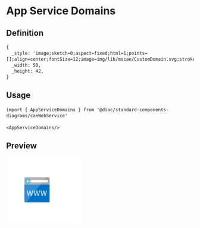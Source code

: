 # App Service Domains

## Definition

```
{
  _style: 'image;sketch=0;aspect=fixed;html=1;points=[];align=center;fontSize=12;image=img/lib/mscae/CustomDomain.svg;strokeColor=none;',
  _width: 50,
  _height: 42,
}
```

## Usage

```
import { AppServiceDomains } from '@diac/standard-components-diagrams/caeWebService'

<AppServiceDomains/>
```

## Preview

<img src="./app-service-domains.png" width="200"/>
